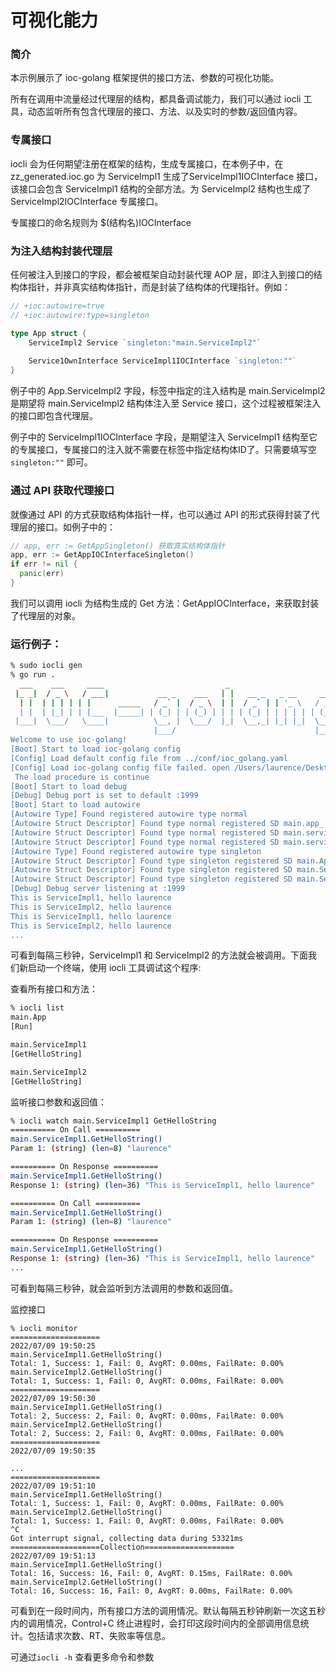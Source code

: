 # 可视化能力

### 简介

本示例展示了 ioc-golang 框架提供的接口方法、参数的可视化功能。

所有在调用中流量经过代理层的结构，都具备调试能力，我们可以通过 iocli 工具，动态监听所有包含代理层的接口、方法、以及实时的参数/返回值内容。

### 专属接口

iocli 会为任何期望注册在框架的结构，生成专属接口，在本例子中，在 zz_generated.ioc.go 为 ServiceImpl1 生成了ServiceImpl1IOCInterface 接口，该接口会包含 ServiceImpl1 结构的全部方法。为 ServiceImpl2 结构也生成了 ServiceImpl2IOCInterface 专属接口。

专属接口的命名规则为 $(结构名)IOCInterface

### 为注入结构封装代理层

任何被注入到接口的字段，都会被框架自动封装代理 AOP 层，即注入到接口的结构体指针，并非真实结构体指针，而是封装了结构体的代理指针。例如：

```go
// +ioc:autowire=true
// +ioc:autowire:type=singleton

type App struct {
	ServiceImpl2 Service `singleton:"main.ServiceImpl2"`
  
	Service1OwnInterface ServiceImpl1IOCInterface `singleton:""`
}
```

例子中的 App.ServiceImpl2 字段，标签中指定的注入结构是 main.ServiceImpl2 是期望将 main.ServiceImpl2 结构体注入至 Service 接口，这个过程被框架注入的接口即包含代理层。

例子中的 ServiceImpl1IOCInterface 字段，是期望注入 ServiceImpl1 结构至它的专属接口，专属接口的注入就不需要在标签中指定结构体ID了。只需要填写空 `singleton:""` 即可。

### 通过 API 获取代理接口

就像通过 API 的方式获取结构体指针一样，也可以通过 API 的形式获得封装了代理层的接口。如例子中的：

```go
// app, err := GetAppSingleton() 获取真实结构体指针
app, err := GetAppIOCInterfaceSingleton()
if err != nil {
  panic(err)
}
```

我们可以调用 iocli 为结构生成的 Get 方法：GetAppIOCInterface，来获取封装了代理层的对象。

### 运行例子：

```bash
% sudo iocli gen
% go run .
  ___    ___     ____                           _                         
 |_ _|  / _ \   / ___|           __ _    ___   | |   __ _   _ __     __ _ 
  | |  | | | | | |      _____   / _` |  / _ \  | |  / _` | | '_ \   / _` |
  | |  | |_| | | |___  |_____| | (_| | | (_) | | | | (_| | | | | | | (_| |
 |___|  \___/   \____|          \__, |  \___/  |_|  \__,_| |_| |_|  \__, |
                                |___/                               |___/ 
Welcome to use ioc-golang!
[Boot] Start to load ioc-golang config
[Config] Load default config file from ../conf/ioc_golang.yaml
[Config] Load ioc-golang config file failed. open /Users/laurence/Desktop/workplace/alibaba/IOC-Golang/example/conf/ioc_golang.yaml: no such file or directory
 The load procedure is continue
[Boot] Start to load debug
[Debug] Debug port is set to default :1999
[Boot] Start to load autowire
[Autowire Type] Found registered autowire type normal
[Autowire Struct Descriptor] Found type normal registered SD main.app_
[Autowire Struct Descriptor] Found type normal registered SD main.serviceImpl1_
[Autowire Struct Descriptor] Found type normal registered SD main.serviceImpl2_
[Autowire Type] Found registered autowire type singleton
[Autowire Struct Descriptor] Found type singleton registered SD main.App
[Autowire Struct Descriptor] Found type singleton registered SD main.ServiceImpl1
[Autowire Struct Descriptor] Found type singleton registered SD main.ServiceImpl2
[Debug] Debug server listening at :1999
This is ServiceImpl1, hello laurence
This is ServiceImpl2, hello laurence
This is ServiceImpl1, hello laurence
This is ServiceImpl2, hello laurence
...
```

可看到每隔三秒钟，ServiceImpl1 和 ServiceImpl2 的方法就会被调用。下面我们新启动一个终端，使用 iocli 工具调试这个程序: 

查看所有接口和方法：

```bash
% iocli list
main.App
[Run]

main.ServiceImpl1
[GetHelloString]

main.ServiceImpl2
[GetHelloString]

```

监听接口参数和返回值：

```bash
% iocli watch main.ServiceImpl1 GetHelloString
========== On Call ==========
main.ServiceImpl1.GetHelloString()
Param 1: (string) (len=8) "laurence"

========== On Response ==========
main.ServiceImpl1.GetHelloString()
Response 1: (string) (len=36) "This is ServiceImpl1, hello laurence"

========== On Call ==========
main.ServiceImpl1.GetHelloString()
Param 1: (string) (len=8) "laurence"

========== On Response ==========
main.ServiceImpl1.GetHelloString()
Response 1: (string) (len=36) "This is ServiceImpl1, hello laurence"
...
```

可看到每隔三秒钟，就会监听到方法调用的参数和返回值。

监控接口

```
% iocli monitor
====================
2022/07/09 19:50:25
main.ServiceImpl1.GetHelloString()
Total: 1, Success: 1, Fail: 0, AvgRT: 0.00ms, FailRate: 0.00%
main.ServiceImpl2.GetHelloString()
Total: 1, Success: 1, Fail: 0, AvgRT: 0.00ms, FailRate: 0.00%
====================
2022/07/09 19:50:30
main.ServiceImpl1.GetHelloString()
Total: 2, Success: 2, Fail: 0, AvgRT: 0.00ms, FailRate: 0.00%
main.ServiceImpl2.GetHelloString()
Total: 2, Success: 2, Fail: 0, AvgRT: 0.00ms, FailRate: 0.00%
====================
2022/07/09 19:50:35

...
====================
2022/07/09 19:51:10
main.ServiceImpl1.GetHelloString()
Total: 1, Success: 1, Fail: 0, AvgRT: 0.00ms, FailRate: 0.00%
main.ServiceImpl2.GetHelloString()
Total: 1, Success: 1, Fail: 0, AvgRT: 0.00ms, FailRate: 0.00%
^C
Got interrupt signal, collecting data during 53321ms
====================Collection====================
2022/07/09 19:51:13
main.ServiceImpl1.GetHelloString()
Total: 16, Success: 16, Fail: 0, AvgRT: 0.15ms, FailRate: 0.00%
main.ServiceImpl2.GetHelloString()
Total: 16, Success: 16, Fail: 0, AvgRT: 0.00ms, FailRate: 0.00%

```

可看到在一段时间内，所有接口方法的调用情况。默认每隔五秒钟刷新一次这五秒内的调用情况，Control+C 终止进程时，会打印这段时间内的全部调用信息统计。包括请求次数、RT、失败率等信息。

可通过`iocli -h` 查看更多命令和参数

